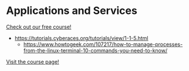 # Applications and Services

[Check out our free course!](https://academy.hoppersroppers.org/mod/page/view.php?id=716)

 * <https://tutorials.cyberaces.org/tutorials/view/1-1-5.html>
   * <https://www.howtogeek.com/107217/how-to-manage-processes-from-the-linux-terminal-10-commands-you-need-to-know/>

[Visit the course page!](https://academy.hoppersroppers.org/mod/page/view.php?id=716) 
